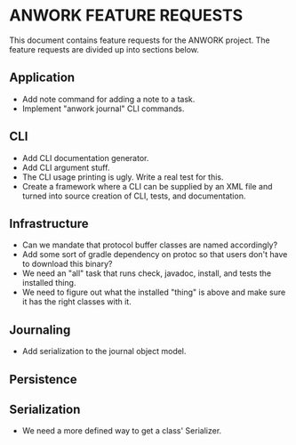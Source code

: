 # ANWORK FEATURE REQUESTS

This document contains feature requests for the ANWORK project. The feature requests are divided up
into sections below.

## Application
- Add note command for adding a note to a task.
- Implement "anwork journal" CLI commands.

## CLI
- Add CLI documentation generator.
- Add CLI argument stuff.
- The CLI usage printing is ugly. Write a real test for this.
- Create a framework where a CLI can be supplied by an XML file and turned into
  source creation of CLI, tests, and documentation.

## Infrastructure
- Can we mandate that protocol buffer classes are named accordingly?
- Add some sort of gradle dependency on protoc so that users don't have to download this binary?
- We need an "all" task that runs check, javadoc, install, and tests the installed thing.
- We need to figure out what the installed "thing" is above and make sure it has the right classes with it.

## Journaling
- Add serialization to the journal object model.

## Persistence

## Serialization
- We need a more defined way to get a class' Serializer.